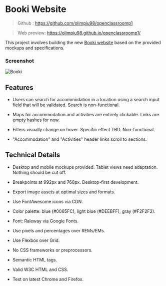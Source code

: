 # Booki Website

> Github : https://github.com/olimpiu98/openclassroomp1

> Web preview: https://olimpiu98.github.io/openclassroomp1/

This project involves building the new [Booki website](https://olimpiu98.github.io/openclassroomp1/) based on the provided mockups and specifications.

### Screenshot

![Booki](https://github.com/olimpiu98/openclassroomp1/assets/104469153/5a771170-013f-4d5f-8f28-46af5d9133cc)

## Features

- Users can search for accommodation in a location using a search input field that will be validated. Search is non-functional.

- Maps for accommodation and activities are entirely clickable. Links are empty hashes for now.

- Filters visually change on hover. Specific effect TBD. Non-functional.

- "Accommodation" and "Activities" header links scroll to sections.

## Technical Details

- Desktop and mobile mockups provided. Tablet views need adaptation. Nothing should be cut off.

- Breakpoints at 992px and 768px. Desktop-first development.

- Export image assets at optimal sizes and formats.

- Use FontAwesome icons via CDN.

- Color palette: blue (#0065FC), light blue (#DEEBFF), gray (#F2F2F2).

- Font: Raleway via Google Fonts.

- Use pixels and percentages over REMs/EMs.

- Use Flexbox over Grid.

- No CSS frameworks or preprocessors.

- Semantic HTML tags.

- Valid W3C HTML and CSS.

- Test on latest Chrome and Firefox.
